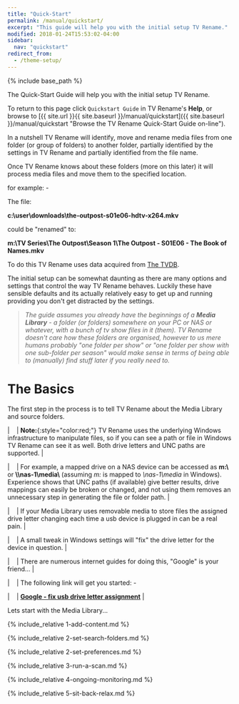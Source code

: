 ```yaml
---
title: "Quick-Start"
permalink: /manual/quickstart/
excerpt: "This guide will help you with the initial setup TV Rename."
modified: 2018-01-24T15:53:02-04:00
sidebar:
  nav: "quickstart"
redirect_from:
  - /theme-setup/
---
```


{% include base_path %}

The Quick-Start Guide will help you with the initial setup TV Rename.

To return to this page click `Quickstart Guide` in TV&nbsp;Rename's **Help**, or browse to [{{ site.url }}{{ site.baseurl }}/manual/quickstart]({{ site.baseurl }}/manual/quickstart "Browse the TV&nbsp;Rename Quick-Start Guide on-line").

In a nutshell TV&nbsp;Rename will identify, move and rename media files from one folder (or group of folders) to another folder, partially identified by the settings in TV&nbsp;Rename and partially identified from the file name.

Once TV&nbsp;Rename knows about these folders (more on this later) it will process media files and move them to the specified location.

for example:&nbsp;-

The file: 

**c:\user\downloads\the-outpost-s01e06-hdtv-x264.mkv**  

could be "renamed" to:

**m:\TV Series\The Outpost\Season 1\The Outpost - S01E06 - The Book of Names.mkv**


To do this TV&nbsp;Rename uses data acquired from [The&nbsp;TVDB](http://thetvdb.com 'Visit thetvdb.com').

The initial setup can be somewhat daunting as there are many options and settings that control the way TV&nbsp;Rename behaves. Luckily these have sensible defaults and its actually relatively easy to get up and running providing you don't get distracted by the settings.  

> _The guide assumes you already have the beginnings of a **Media Library** - a folder (or folders) somewhere on your PC or NAS or whatever, with a bunch of tv show files in it (them). TV&nbsp;Rename doesn't care how these folders are organised, however to us mere humans probably "one folder per show" or "one folder per show with one sub-folder per season" would make sense in terms of being able to (manually) find stuff later if you really need to._

# The Basics

The first step in the process is to tell TV&nbsp;Rename about the Media Library and source folders.

| &nbsp;&nbsp; | **Note:**{:style="color:red;"} TV&nbsp;Rename uses the underlying Windows infrastructure to manipulate files, so if you can see a path or file in Windows TV&nbsp;Rename can see it as well. Both drive letters and UNC paths are supported. |

| &nbsp;&nbsp; | For example, a mapped drive on a NAS device can be accessed as **m:\\** or **\\\\nas-1\media\\** (assuming *m:* is mapped to *\\nas-1\media* in Windows). Experience shows that UNC paths (if available) give better results, drive mappings can easily be broken or changed, and not using them removes an unnecessary step in generating the file or folder path. |

| &nbsp;&nbsp; | If your Media Library uses removable media to store files the assigned drive letter changing each time a usb device is plugged in can be a real pain. |

| &nbsp;&nbsp; | A small tweak in Windows settings will "fix" the drive letter for the device in question. |

| &nbsp;&nbsp; | There are numerous internet guides for doing this, "Google" is your friend... |

| &nbsp;&nbsp; | The following link will get you started:&nbsp;- 
  
| &nbsp;&nbsp; | **[Google - fix usb drive letter assignment]( https://www.google.co.uk/search?q=fix+usb+drive+letter+assignment "Perform Google search")** |

Lets start with the Media Library...

{% include_relative 1-add-content.md %}

{% include_relative 2-set-search-folders.md %}

{% include_relative 2-set-preferences.md %}

{% include_relative 3-run-a-scan.md %}

{% include_relative 4-ongoing-monitoring.md %}

{% include_relative 5-sit-back-relax.md %}
